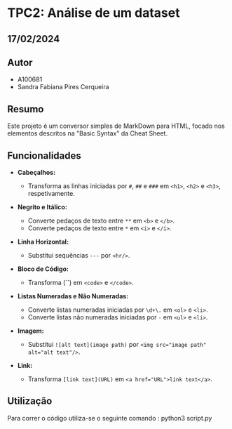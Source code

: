 # TPC2: Análise de um dataset
## 17/02/2024

## Autor

- A100681
- Sandra Fabiana Pires Cerqueira

## Resumo
Este projeto é um conversor simples de MarkDown para HTML, focado nos elementos descritos na "Basic Syntax" da Cheat Sheet. 

## Funcionalidades

- **Cabeçalhos:**
  - Transforma as linhas iniciadas por `#`, `##` e `###` em `<h1>`, `<h2>` e `<h3>`, respetivamente.

- **Negrito e Itálico:**
  - Converte pedaços de texto entre `**` em `<b>` e `</b>`.
  - Converte pedaços de texto entre `*` em `<i>` e `</i>`.

- **Linha Horizontal:**
  - Substitui sequências `---` por `<hr/>`.

- **Bloco de Código:**
  - Transforma  (``) em `<code>` e `</code>`.

- **Listas Numeradas e Não Numeradas:**
  - Converte listas numeradas iniciadas por `\d+\.` em `<ol>` e `<li>`.
  - Converte listas não numeradas iniciadas por `-` em `<ul>` e `<li>`.

- **Imagem:**
  - Substitui `![alt text](image path)` por `<img src="image path" alt="alt text"/>`.

- **Link:**
  - Transforma  `[link text](URL)` em `<a href="URL">link text</a>`.

## Utilização
Para correr o código utiliza-se o seguinte comando : python3 script.py


